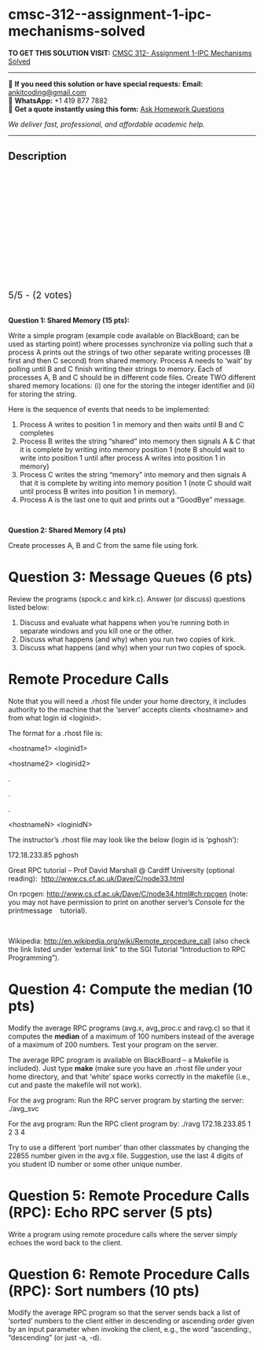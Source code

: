 # cmsc-312--assignment-1-ipc-mechanisms-solved
**TO GET THIS SOLUTION VISIT:** [CMSC 312- Assignment 1-IPC Mechanisms Solved](https://www.ankitcodinghub.com/product/cmsc-312-assignment-1-ipc-mechanisms-solved/)


---

📩 **If you need this solution or have special requests:** **Email:** ankitcoding@gmail.com  
📱 **WhatsApp:** +1 419 877 7882  
📄 **Get a quote instantly using this form:** [Ask Homework Questions](https://www.ankitcodinghub.com/services/ask-homework-questions/)

*We deliver fast, professional, and affordable academic help.*

---

<h2>Description</h2>



<div class="kk-star-ratings kksr-auto kksr-align-center kksr-valign-top" data-payload="{&quot;align&quot;:&quot;center&quot;,&quot;id&quot;:&quot;76215&quot;,&quot;slug&quot;:&quot;default&quot;,&quot;valign&quot;:&quot;top&quot;,&quot;ignore&quot;:&quot;&quot;,&quot;reference&quot;:&quot;auto&quot;,&quot;class&quot;:&quot;&quot;,&quot;count&quot;:&quot;2&quot;,&quot;legendonly&quot;:&quot;&quot;,&quot;readonly&quot;:&quot;&quot;,&quot;score&quot;:&quot;5&quot;,&quot;starsonly&quot;:&quot;&quot;,&quot;best&quot;:&quot;5&quot;,&quot;gap&quot;:&quot;4&quot;,&quot;greet&quot;:&quot;Rate this product&quot;,&quot;legend&quot;:&quot;5\/5 - (2 votes)&quot;,&quot;size&quot;:&quot;24&quot;,&quot;title&quot;:&quot;CMSC 312- Assignment 1-IPC Mechanisms Solved&quot;,&quot;width&quot;:&quot;138&quot;,&quot;_legend&quot;:&quot;{score}\/{best} - ({count} {votes})&quot;,&quot;font_factor&quot;:&quot;1.25&quot;}">

<div class="kksr-stars">

<div class="kksr-stars-inactive">
            <div class="kksr-star" data-star="1" style="padding-right: 4px">


<div class="kksr-icon" style="width: 24px; height: 24px;"></div>
        </div>
            <div class="kksr-star" data-star="2" style="padding-right: 4px">


<div class="kksr-icon" style="width: 24px; height: 24px;"></div>
        </div>
            <div class="kksr-star" data-star="3" style="padding-right: 4px">


<div class="kksr-icon" style="width: 24px; height: 24px;"></div>
        </div>
            <div class="kksr-star" data-star="4" style="padding-right: 4px">


<div class="kksr-icon" style="width: 24px; height: 24px;"></div>
        </div>
            <div class="kksr-star" data-star="5" style="padding-right: 4px">


<div class="kksr-icon" style="width: 24px; height: 24px;"></div>
        </div>
    </div>

<div class="kksr-stars-active" style="width: 138px;">
            <div class="kksr-star" style="padding-right: 4px">


<div class="kksr-icon" style="width: 24px; height: 24px;"></div>
        </div>
            <div class="kksr-star" style="padding-right: 4px">


<div class="kksr-icon" style="width: 24px; height: 24px;"></div>
        </div>
            <div class="kksr-star" style="padding-right: 4px">


<div class="kksr-icon" style="width: 24px; height: 24px;"></div>
        </div>
            <div class="kksr-star" style="padding-right: 4px">


<div class="kksr-icon" style="width: 24px; height: 24px;"></div>
        </div>
            <div class="kksr-star" style="padding-right: 4px">


<div class="kksr-icon" style="width: 24px; height: 24px;"></div>
        </div>
    </div>
</div>


<div class="kksr-legend" style="font-size: 19.2px;">
            5/5 - (2 votes)    </div>
    </div>
<strong>&nbsp;</strong>

<strong>Question 1: Shared Memory (15 pts): </strong>

Write a simple program (example code available on BlackBoard; can be used as starting point) where processes synchronize via polling such that a process A prints out the strings of two other separate writing processes (B first and then C second) from shared memory. Process A needs to ‘wait’ by polling until B and C finish writing their strings to memory. Each of processes A, B and C should be in different code files. Create TWO different shared memory locations: (i) one for the storing the integer identifier and (ii) for storing the string.

Here is the sequence of events that needs to be implemented:

<ol>
<li>Process A writes to position 1 in memory and then waits until B and C completes</li>
<li>Process B writes the string “shared” into memory then signals A &amp; C that it is complete by writing into memory position 1 (note B should wait to write into position 1 until after process A writes into position 1 in memory)</li>
<li>Process C writes the string “memory” into memory and then signals A that it is complete by writing into memory position 1 (note C should wait until process B writes into position 1 in memory).</li>
<li>Process A is the last one to quit and prints out a “GoodBye” message.</li>
</ol>
&nbsp;

<strong>Question 2: Shared Memory (4 pts) </strong>

Create processes A, B and C from the same file using fork.

<h1>Question 3: Message Queues (6 pts)</h1>
Review the programs (spock.c and kirk.c). Answer (or discuss) questions listed below:

<ol>
<li>Discuss and evaluate what happens when you’re running both in separate windows and you kill one or the other.</li>
<li>Discuss what happens (and why) when you run two copies of kirk.</li>
<li>Discuss what happens (and why) when your run two copies of spock.</li>
</ol>
<h1>Remote Procedure Calls</h1>
Note that you will need a .rhost file under your home directory, it includes authority to the machine that the ‘server’ accepts clients &lt;hostname&gt; and from what login id &lt;loginid&gt;.

The format for a .rhost file is:

&lt;hostname1&gt; &lt;loginid1&gt;

&lt;hostname2&gt; &lt;loginid2&gt;

.

.

.

&lt;hostnameN&gt; &lt;loginidN&gt;

The instructor’s .rhost file may look like the below (login id is ‘pghosh’):

172.18.233.85 pghosh

Great RPC tutorial – Prof David Marshall @ Cardiff University (optional reading):&nbsp; <a href="http://www.cs.cf.ac.uk/Dave/C/node33.html">http://www.cs.cf.ac.uk/Dave/C/node33.html</a>

On rpcgen: <a href="http://www.cs.cf.ac.uk/Dave/C/node34.html#ch:rpcgen">http://www.cs.cf.ac.uk/Dave/C/node34.html#ch:rpcgen</a> (note: you may not have permission to print on another server’s Console for the printmessage &nbsp;&nbsp; tutorial).

&nbsp;

Wikipedia: <a href="https://en.wikipedia.org/wiki/Remote_procedure_call">http://en.wikipedia.org/wiki/Remote_procedure_call</a> (also check the link listed under ‘external link” to the SGI Tutorial “Introduction to RPC Programming”).

<h1>Question 4: Compute the median (10 pts)</h1>
Modify the average RPC programs (avg.x, avg_proc.c and ravg.c) so that it computes the <strong>median</strong> of a maximum of 100 numbers instead of the average of a maximum of 200 numbers. Test your program on the server.

The average RPC program is available on BlackBoard – a Makefile is included). Just type <strong>make</strong> (make sure you have an .rhost file under your home directory, and that ‘white’ space works correctly in the makefile (i.e., cut and paste the makefile will not work).

For the avg program: Run the RPC server program by starting the server: ./avg_svc

For the avg program: Run the RPC client program by: ./ravg 172.18.233.85 1 2 3 4

Try to use a different ‘port number’ than other classmates by changing the 22855 number given in the avg.x file. Suggestion, use the last 4 digits of you student ID number or some other unique number.

<h1>Question 5: Remote Procedure Calls (RPC): Echo RPC server (5 pts)</h1>
Write a program using remote procedure calls where the server simply echoes the word back to the client.

<h1>Question 6: Remote Procedure Calls (RPC): Sort numbers (10 pts)</h1>
Modify the average RPC program so that the server sends back a list of ‘sorted’ numbers to the client either in descending or ascending order given by an input parameter when invoking the client, e.g., the word “ascending:, “descending” (or just -a, -d).

&nbsp;
